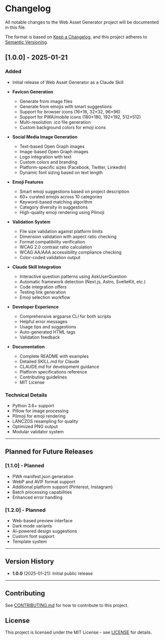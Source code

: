 # Changelog

All notable changes to the Web Asset Generator project will be documented in this file.

The format is based on [Keep a Changelog](https://keepachangelog.com/en/1.0.0/),
and this project adheres to [Semantic Versioning](https://semver.org/spec/v2.0.0.html).

## [1.0.0] - 2025-01-21

### Added
- Initial release of Web Asset Generator as a Claude Skill
- **Favicon Generation**
  - Generate from image files
  - Generate from emojis with smart suggestions
  - Support for browser icons (16×16, 32×32, 96×96)
  - Support for PWA/mobile icons (180×180, 192×192, 512×512)
  - Multi-resolution .ico file generation
  - Custom background colors for emoji icons

- **Social Media Image Generation**
  - Text-based Open Graph images
  - Image-based Open Graph images
  - Logo integration with text
  - Custom colors and branding
  - Platform-specific sizes (Facebook, Twitter, LinkedIn)
  - Dynamic font sizing based on text length

- **Emoji Features**
  - Smart emoji suggestions based on project description
  - 60+ curated emojis across 10 categories
  - Keyword-based matching algorithm
  - Category diversity in suggestions
  - High-quality emoji rendering using Pilmoji

- **Validation System**
  - File size validation against platform limits
  - Dimension validation with aspect ratio checking
  - Format compatibility verification
  - WCAG 2.0 contrast ratio calculation
  - WCAG AA/AAA accessibility compliance checking
  - Color-coded validation output

- **Claude Skill Integration**
  - Interactive question patterns using AskUserQuestion
  - Automatic framework detection (Next.js, Astro, SvelteKit, etc.)
  - Code integration offers
  - Testing link generation
  - Emoji selection workflow

- **Developer Experience**
  - Comprehensive argparse CLI for both scripts
  - Helpful error messages
  - Usage tips and suggestions
  - Auto-generated HTML tags
  - Validation feedback

- **Documentation**
  - Complete README with examples
  - Detailed SKILL.md for Claude
  - CLAUDE.md for development guidance
  - Platform specifications reference
  - Contributing guidelines
  - MIT License

### Technical Details
- Python 3.6+ support
- Pillow for image processing
- Pilmoji for emoji rendering
- LANCZOS resampling for quality
- Optimized PNG output
- Modular validator system

---

## Planned for Future Releases

### [1.1.0] - Planned
- PWA manifest.json generation
- WebP and AVIF format support
- Additional platform support (Pinterest, Instagram)
- Batch processing capabilities
- Enhanced error handling

### [1.2.0] - Planned
- Web-based preview interface
- Dark mode variants
- AI-powered design suggestions
- Custom font support
- Template system

---

## Version History

- **1.0.0** (2025-01-21): Initial public release

---

## Contributing

See [CONTRIBUTING.md](CONTRIBUTING.md) for how to contribute to this project.

## License

This project is licensed under the MIT License - see [LICENSE](LICENSE) for details.
